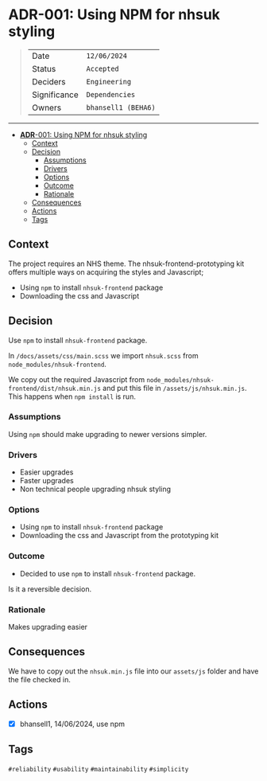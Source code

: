 # **ADR**-001: Using NPM for nhsuk styling

>|              |                                   |
>| ------------ | --------------------------------- |
>| Date         | `12/06/2024`                      |
>| Status       | `Accepted`                        |
>| Deciders     | `Engineering`                     |
>| Significance | `Dependencies`                    |
>| Owners       | `bhansell1 (BEHA6)`               |

---

- [**ADR**-001: Using NPM for nhsuk styling](#adr-001-using-npm-for-nhsuk-styling)
  - [Context](#context)
  - [Decision](#decision)
    - [Assumptions](#assumptions)
    - [Drivers](#drivers)
    - [Options](#options)
    - [Outcome](#outcome)
    - [Rationale](#rationale)
  - [Consequences](#consequences)
  - [Actions](#actions)
  - [Tags](#tags)

## Context

The project requires an NHS theme. The nhsuk-frontend-prototyping kit offers multiple ways on acquiring the styles and Javascript;

- Using `npm` to install `nhsuk-frontend` package
- Downloading the css and Javascript

## Decision

Use `npm` to install `nhsuk-frontend` package.

In `/docs/assets/css/main.scss` we import `nhsuk.scss` from `node_modules/nhsuk-frontend`.

We copy out the required Javascript from `node_modules/nhsuk-frontend/dist/nhsuk.min.js` and put this file in `/assets/js/nhsuk.min.js`. This happens when `npm install` is run.

### Assumptions

Using `npm` should make upgrading to newer versions simpler.

### Drivers

- Easier upgrades
- Faster upgrades
- Non technical people upgrading nhsuk styling

### Options

- Using `npm` to install `nhsuk-frontend` package
- Downloading the css and Javascript from the prototyping kit

### Outcome

- Decided to use `npm` to install `nhsuk-frontend` package.

Is it a reversible decision.

### Rationale

Makes upgrading easier

## Consequences

We have to copy out the `nhsuk.min.js` file into our `assets/js` folder and have the file checked in.

## Actions

- [x] bhansell1, 14/06/2024, use npm

## Tags
`#reliability`
`#usability`
`#maintainability`
`#simplicity`
